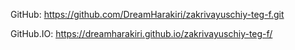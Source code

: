 GitHub: https://github.com/DreamHarakiri/zakrivayuschiy-teg-f.git

GitHub.IO: https://dreamharakiri.github.io/zakrivayuschiy-teg-f/
